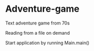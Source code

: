 # Adventure-game

Text adventure game from 70s

Reading from a file on demand

Start application by running Main.main()

